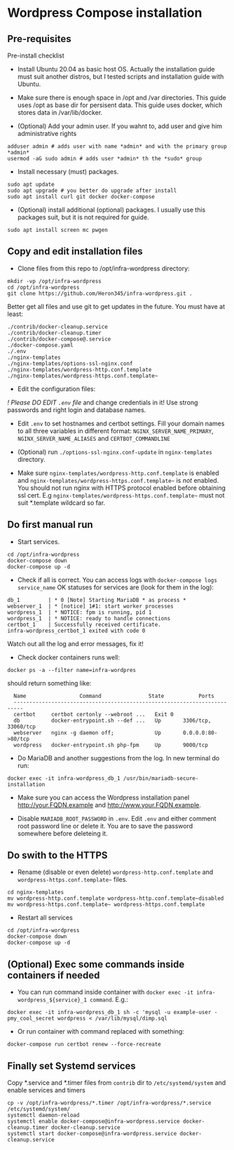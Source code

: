 
# Wordpress Compose installation

## Pre-requisites

Pre-install checklist

* Install Ubuntu 20.04 as basic host OS.
 Actually the installation guide must suit another distros,
 but I tested scripts and installation guide with Ubuntu.

* Make sure there is enough space in /opt and /var directories.
 This guide uses /opt as base dir for persisent data.
 This guide uses docker, which stores data in /var/lib/docker.

* (Optional) Add your admin user.
 If you wahnt to, add user and give him administrative rights
```
adduser admin # adds user with name *admin* and with the primary group *admin*
usermod -aG sudo admin # adds user *admin* th the *sudo* group
```

* Install necessary (must) packages.
```
sudo apt update
sudo apt upgrade # you better do upgrade after install
sudo apt install curl git docker docker-compose
```

* (Optional) install additional (optional) packages.
 I usually use this packages suit, but it is not required for guide.
```
sudo apt install screen mc pwgen
```

## Copy and edit installation files

* Clone files from this repo to /opt/infra-wordpress directory:
```
mkdir -vp /opt/infra-wordpress
cd /opt/infra-wordpress
git clone https://github.com/Heron345/infra-wordpress.git .
```

Better get all files and use git to get updates in the future.
 You must have at least:
```
./contrib/docker-cleanup.service
./contrib/docker-cleanup.timer
./contrib/docker-compose@.service
./docker-compose.yaml
./.env
./nginx-templates
./nginx-templates/options-ssl-nginx.conf
./nginx-templates/wordpress-http.conf.template
./nginx-templates/wordpress-https.conf.template~
```

* Edit the configuration files:

*! Please DO EDIT ```.env``` file* and change credentials in it!
 Use strong passwords and right login and database names.

* Edit ```.env``` to set hostnames and certbot settings.
 Fill your domain names to all three variables in different format:
  ```NGINX_SERVER_NAME_PRIMARY```, ```NGINX_SERVER_NAME_ALIASES``` and ```CERTBOT_COMMANDLINE```

* (Optional) run ```./options-ssl-nginx.conf-update``` in ```nginx-templates``` directory.

* Make sure ```nginx-templates/wordpress-http.conf.template``` is enabled
 and ```nginx-templates/wordpress-https.conf.template~``` is *not* enabled.
 You should not run nginx with HTTPS protocol enabled before obtaining ssl cert.
 E.g ```nginx-templates/wordpress-https.conf.template~``` must not suit *.template wildcard so far.

## Do first manual run

* Start services.
```
cd /opt/infra-wordpress
docker-compose down
docker-compose up -d
```

* Check if all is correct.
 You can access logs with ```docker-compose logs service_name```
 OK statuses for services are (look for them in the log):
```
db_1         | * 0 [Note] Starting MariaDB * as process *
webserver_1  | * [notice] 1#1: start worker processes
wordpress_1  | * NOTICE: fpm is running, pid 1
wordpress_1  | * NOTICE: ready to handle connections
certbot_1    | Successfully received certificate.
infra-wordpress_certbot_1 exited with code 0
```
 Watch out all the log and error messages, fix it!

* Check docker containers runs well:
```
docker ps -a --filter name=infra-wordpres
```
 should return something like:
```
  Name                 Command               State           Ports
  -------------------------------------------------------------------------
  certbot     certbot certonly --webroot ...   Exit 0
  db          docker-entrypoint.sh --def ...   Up       3306/tcp, 33060/tcp
  webserver   nginx -g daemon off;             Up       0.0.0.0:80->80/tcp
  wordpress   docker-entrypoint.sh php-fpm     Up       9000/tcp
```

* Do MariaDB and another suggestions from the log.
 In new terminal do run:
```
docker exec -it infra-wordpress_db_1 /usr/bin/mariadb-secure-installation
```

* Make sure you can access the Wordpress installation panel http://your.FQDN.example and http://www.your.FQDN.example.

* Disable ```MARIADB_ROOT_PASSWORD``` in ```.env```.
 Edit ```.env``` and either comment root password line or delete it.
 You are to save the password somewhere before deleteing it.

## Do swith to the HTTPS

* Rename (disable or even delete) ```wordpress-http.conf.template```
 and ```wordpress-https.conf.template~``` files.
```
cd nginx-templates
mv wordpress-http.conf.template wordpress-http.conf.template~disabled
mv wordpress-https.conf.template~ wordpress-https.conf.template
```

* Restart all services
```
cd /opt/infra-wordpress
docker-compose down
docker-compose up -d
```

## (Optional) Exec some commands inside containers if needed

* You can run command inside container with ```docker exec -it infra-wordpress_${service}_1 command```.
 E.g.:
```
docker exec -it infra-wordpress_db_1 sh -c 'mysql -u example-user -pmy_cool_secret wordpress < /var/lib/mysql/dimp.sql
```

* Or run container with command replaced with something:
```
docker-compose run certbot renew --force-recreate
```

## Finally set Systemd services

Copy *.service and *.timer files from ```contrib``` dir to ```/etc/systemd/system```
 and enable services and timers

```
cp -v /opt/infra-wordpress/*.timer /opt/infra-wordpress/*.service /etc/systemd/system/
systemctl daemon-reload
systemctl enable docker-compose@infra-wordpress.service docker-cleanup.timer docker-cleanup.service
systemctl start docker-compose@infra-wordpress.service docker-cleanup.service
```
